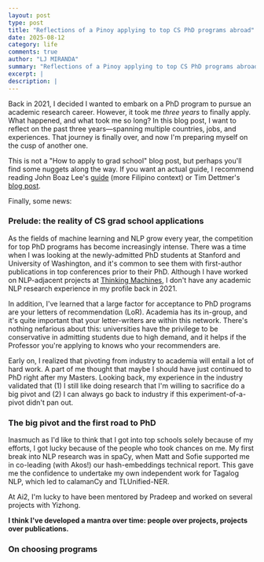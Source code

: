 ```yaml
---
layout: post
type: post
title: "Reflections of a Pinoy applying to top CS PhD programs abroad"
date: 2025-08-12
category: life
comments: true
author: "LJ MIRANDA"
summary: "Reflections of a Pinoy applying to top CS PhD programs abroad"
excerpt: |
description: |
---
```


<span class="firstcharacter">B</span>ack in 2021, I decided I wanted to embark on a PhD program to pursue an academic research career.
However, it took me *three years* to finally apply.
What happened, and what took me so long?
In this blog post, I want to reflect on the past three years&mdash;spanning multiple countries, jobs, and experiences.
That journey is finally over, and now I'm preparing myself on the cusp of another one.

This is not a "How to apply to grad school" blog post, but perhaps you'll find some nuggets along the way.
If you want an actual guide, I recommend reading John Boaz Lee's [guide](https://drive.google.com/file/d/1N5ETwBh9dyLpxGRKIA9LXXJ_Jy44i1TP/view) (more Filipino context) or Tim Dettmer's [blog post](https://timdettmers.com/2018/11/26/phd-applications/).

Finally, some news:


### Prelude: the reality of CS grad school applications

As the fields of machine learning and NLP grow every year, the competition for top PhD programs has become increasingly intense.
There was a time when I was looking at the newly-admitted PhD students at Stanford and University of Washington, and it's common to see them with first-author publications in top conferences prior to their PhD.
Although I have worked on NLP-adjacent projects at [Thinking Machines](https://thinkingmachin.es/), I don't have any academic NLP research experience in my profile back in 2021.

In addition, I've learned that a large factor for acceptance to PhD programs are your letters of recommendation (LoR).
Academia has its in-group, and it's quite important that your letter-writers are within this network.
There's nothing nefarious about this: universities have the privilege to be conservative in admitting students due to high demand, and it helps if the Professor you're applying to knows who your recommenders are.

Early on, I realized that pivoting from industry to academia will entail a lot of hard work.
A part of me thought that maybe I should have just continued to PhD right after my Masters.
Looking back, my experience in the industry validated that (1) I still like doing research that I'm willing to sacrifice do a big pivot and (2) I can always go back to industry if this experiment-of-a-pivot didn't pan out.

### The big pivot and the first road to PhD

Inasmuch as I'd like to think that I got into top schools solely because of my efforts, I got lucky because of the people who took chances on me.
My first break into NLP research was in spaCy, when Matt and Sofie supported me in co-leading (with Akos!) our hash-embeddings technical report.
This gave me the confidence to undertake my own independent work for Tagalog NLP, which led to calamanCy and TLUnified-NER.

At Ai2, I'm lucky to have been mentored by Pradeep and worked on several projects with Yizhong.




**I think I've developed a mantra over time: people over projects, projects over publications.**

### On choosing programs


